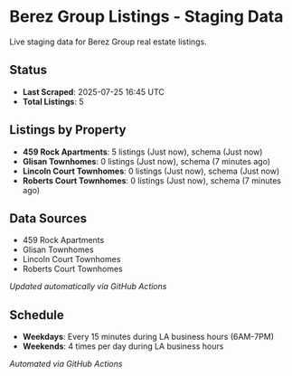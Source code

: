 # Berez Group Listings - Staging Data

Live staging data for Berez Group real estate listings.

## Status

- **Last Scraped**: 2025-07-25 16:45 UTC
- **Total Listings**: 5

## Listings by Property

- **459 Rock Apartments**: 5 listings (Just now), schema (Just now)
- **Glisan Townhomes**: 0 listings (Just now), schema (7 minutes ago)
- **Lincoln Court Townhomes**: 0 listings (Just now), schema (Just now)
- **Roberts Court Townhomes**: 0 listings (Just now), schema (7 minutes ago)

## Data Sources

- 459 Rock Apartments
- Glisan Townhomes
- Lincoln Court Townhomes
- Roberts Court Townhomes

*Updated automatically via GitHub Actions*

## Schedule

- **Weekdays**: Every 15 minutes during LA business hours (6AM-7PM)
- **Weekends**: 4 times per day during LA business hours

*Automated via GitHub Actions*
